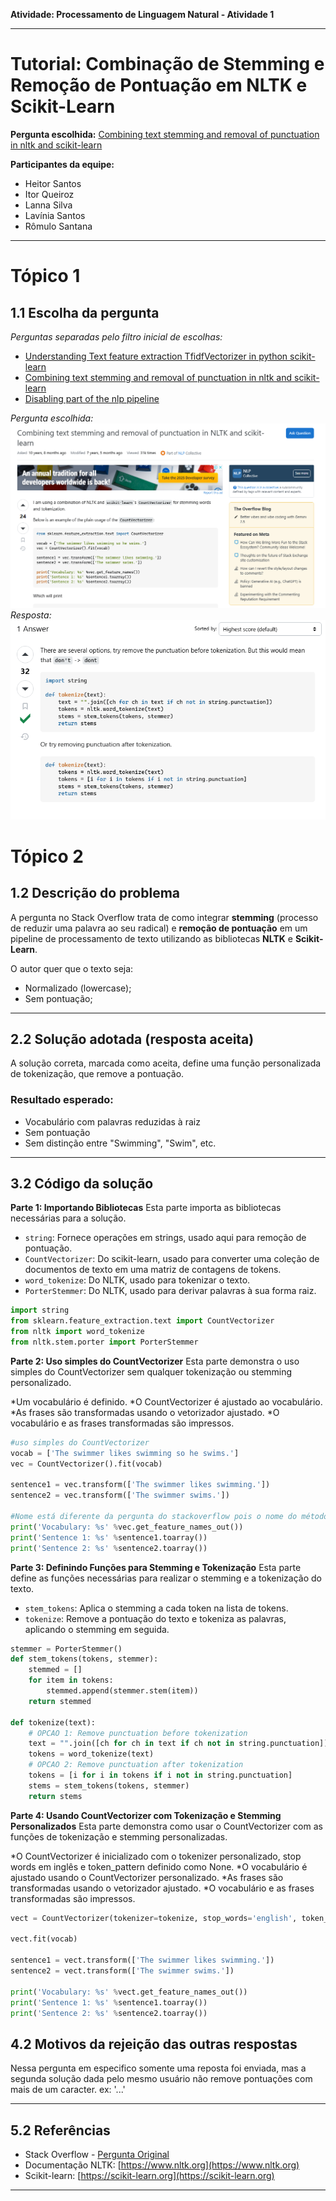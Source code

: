 **Atividade: Processamento de Linguagem Natural - Atividade 1**

---

# Tutorial: Combinação de Stemming e Remoção de Pontuação em NLTK e Scikit-Learn

**Pergunta escolhida:** [Combining text stemming and removal of punctuation in nltk and scikit-learn](https://stackoverflow.com/questions/26126442/combining-text-stemming-and-removal-of-punctuation-in-nltk-and-scikit-learn/26132560#26132560)

**Participantes da equipe:**

* Heitor Santos
* Itor Queiroz
* Lanna Silva
* Lavínia Santos
* Rômulo Santana

---
# Tópico 1

## 1.1 Escolha da pergunta

*Perguntas separadas pelo filtro inicial de escolhas:* 

* [Understanding Text feature extraction TfidfVectorizer in python scikit-learn](https://stackoverflow.com/questions/47557417/understanding-text-feature-extraction-tfidfvectorizer-in-python-scikit-learn)
* [Combining text stemming and removal of punctuation in nltk and scikit-learn](https://stackoverflow.com/questions/26126442/combining-text-stemming-and-removal-of-punctuation-in-nltk-and-scikit-learn/26132560#26132560)
* [Disabling part of the nlp pipeline](https://stackoverflow.com/questions/53870599/disabling-part-of-the-nlp-pipeline)

*Pergunta escolhida:*
![img1.png](pergunta_stack.png)
*Resposta:*
![img2.png](Resposta.png)

# Tópico 2

## 1.2 Descrição do problema

A pergunta no Stack Overflow trata de como integrar **stemming** (processo de reduzir uma palavra ao seu radical) e **remoção de pontuação** em um pipeline de processamento de texto utilizando as bibliotecas **NLTK** e **Scikit-Learn**.

O autor quer que o texto seja:

* Normalizado (lowercase);
* Sem pontuação;
---

## 2.2 Solução adotada (resposta aceita)

A solução correta, marcada como aceita, define uma função personalizada de tokenização, que remove a pontuação.

### Resultado esperado:

* Vocabulário com palavras reduzidas à raiz
* Sem pontuação
* Sem distinção entre "Swimming", "Swim", etc.

---

## 3.2 Código da solução

**Parte 1: Importando Bibliotecas**
Esta parte importa as bibliotecas necessárias para a solução.
*   `string`: Fornece operações em strings, usado aqui para remoção de pontuação.
*   `CountVectorizer`: Do scikit-learn, usado para converter uma coleção de documentos de texto em uma matriz de contagens de tokens.
*   `word_tokenize`: Do NLTK, usado para tokenizar o texto.
*   `PorterStemmer`: Do NLTK, usado para derivar palavras à sua forma raiz.

```python
import string
from sklearn.feature_extraction.text import CountVectorizer
from nltk import word_tokenize
from nltk.stem.porter import PorterStemmer
```

**Parte 2: Uso simples do CountVectorizer**
Esta parte demonstra o uso simples do CountVectorizer sem qualquer tokenização ou stemming personalizado.

*Um vocabulário é definido.
*O CountVectorizer é ajustado ao vocabulário.
*As frases são transformadas usando o vetorizador ajustado.
*O vocabulário e as frases transformadas são impressos.

```python
#uso simples do CountVectorizer
vocab = ['The swimmer likes swimming so he swims.']
vec = CountVectorizer().fit(vocab)

sentence1 = vec.transform(['The swimmer likes swimming.'])
sentence2 = vec.transform(['The swimmer swims.'])

#Nome está diferente da pergunta do stackoverflow pois o nome do método foi alterado em versões mais recentes do sklearn
print('Vocabulary: %s' %vec.get_feature_names_out())
print('Sentence 1: %s' %sentence1.toarray())
print('Sentence 2: %s' %sentence2.toarray())
```
**Parte 3: Definindo Funções para Stemming e Tokenização**
Esta parte define as funções necessárias para realizar o stemming e a tokenização do texto.
*   `stem_tokens`: Aplica o stemming a cada token na lista de tokens.
*   `tokenize`: Remove a pontuação do texto e tokeniza as palavras, aplicando o stemming em seguida.

```python
stemmer = PorterStemmer()
def stem_tokens(tokens, stemmer):
    stemmed = []
    for item in tokens:
        stemmed.append(stemmer.stem(item))
    return stemmed

def tokenize(text):
    # OPCAO 1: Remove punctuation before tokenization
    text = "".join([ch for ch in text if ch not in string.punctuation])
    tokens = word_tokenize(text)
    # OPCAO 2: Remove punctuation after tokenization
    tokens = [i for i in tokens if i not in string.punctuation]
    stems = stem_tokens(tokens, stemmer)
    return stems
```
**Parte 4: Usando CountVectorizer com Tokenização e Stemming Personalizados**
Esta parte demonstra como usar o CountVectorizer com as funções de tokenização e stemming personalizadas.

*O CountVectorizer é inicializado com o tokenizer personalizado, stop words em inglês e token_pattern definido como None.
*O vocabulário é ajustado usando o CountVectorizer personalizado.
*As frases são transformadas usando o vetorizador ajustado.
*O vocabulário e as frases transformadas são impressos.

```python
vect = CountVectorizer(tokenizer=tokenize, stop_words='english', token_pattern=None)

vect.fit(vocab)

sentence1 = vect.transform(['The swimmer likes swimming.'])
sentence2 = vect.transform(['The swimmer swims.'])

print('Vocabulary: %s' %vect.get_feature_names_out())
print('Sentence 1: %s' %sentence1.toarray())
print('Sentence 2: %s' %sentence2.toarray())
```
## 4.2 Motivos da rejeição das outras respostas

Nessa pergunta em especifico somente uma reposta foi enviada, mas a segunda solução dada pelo mesmo usuário não remove pontuações com mais de um caracter. ex: '...'

---

## 5.2 Referências

* Stack Overflow - [Pergunta Original](https://stackoverflow.com/questions/26126442/combining-text-stemming-and-removal-of-punctuation-in-nltk-and-scikit-learn/26132560#26132560)
* Documentação NLTK: [https://www.nltk.org](https://www.nltk.org)
* Scikit-learn: [https://scikit-learn.org](https://scikit-learn.org)

---

